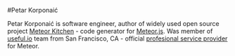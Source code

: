 #Petar Korponaić 

Petar Korponaić is software engineer, author of widely used open source project [Meteor Kitchen](http://www.meteorkitchen.com) - code generator for [Meteor.js](https://www.meteor.com/). Was member of [useful.io](http://useful.io/) team from San Francisco, CA - official [profesional service provider](https://www.meteor.com/professional-services) for Meteor.
